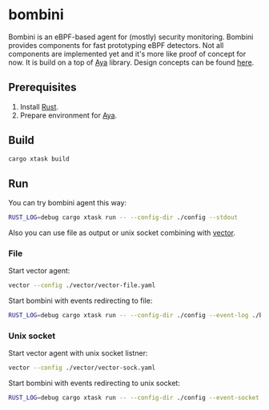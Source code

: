 # bombini

Bombini is an eBPF-based agent for (mostly) security monitoring. Bombini
provides components for fast prototyping eBPF detectors. Not all components are
implemented yet and it's more like proof of concept for now. It is build on a
top of [Aya](https://github.com/aya-rs/aya) library. Design concepts can be
found [here](docs/design.md).

## Prerequisites

1. Install [Rust](https://www.rust-lang.org/tools/install).
2. Prepare environment for [Aya](https://aya-rs.dev/book/start/development/).

## Build

```bash
cargo xtask build
```

## Run

You can try bombini agent this way:

```bash
RUST_LOG=debug cargo xtask run -- --config-dir ./config --stdout
```

Also you can use file as output or unix socket combining with
[vector](https://github.com/vectordotdev/vector).

### File

Start vector agent:

```bash
vector --config ./vector/vector-file.yaml
```

Start bombini with events redirecting to file:

```bash
RUST_LOG=debug cargo xtask run -- --config-dir ./config --event-log ./bombini.log
```

### Unix socket

Start vector agent with unix socket listner:

```bash
vector --config ./vector/vector-sock.yaml
```

Start bombini with events redirecting to unix socket:

```bash
RUST_LOG=debug cargo xtask run -- --config-dir ./config --event-socket /tmp/bombini.sock
```
